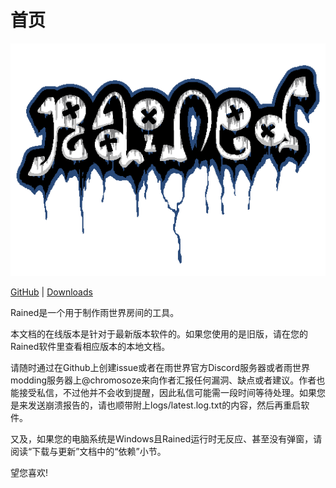 # 首页
![Rained logo](img//rained-logo.png)

[GitHub](https://github.com/pkhead/rained) | [Downloads](https://github.com/pkhead/rained/releases) 

Rained是一个用于制作雨世界房间的工具。

本文档的在线版本是针对于最新版本软件的。如果您使用的是旧版，请在您的Rained软件里查看相应版本的本地文档。

请随时通过在Github上创建issue或者在雨世界官方Discord服务器或者雨世界modding服务器上@chromosoze来向作者汇报任何漏洞、缺点或者建议。作者也能接受私信，不过他并不会收到提醒，因此私信可能需一段时间等待处理。如果您是来发送崩溃报告的，请也顺带附上logs/latest.log.txt的内容，然后再重启软件。

又及，如果您的电脑系统是Windows且Rained运行时无反应、甚至没有弹窗，请阅读“下载与更新”文档中的“依赖”小节。

望您喜欢!